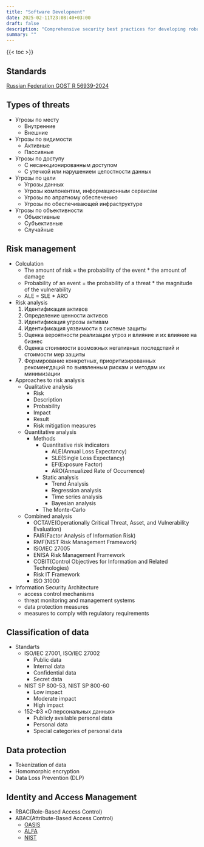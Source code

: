 ```yaml
---
title: "Software Development"
date: 2025-02-11T23:08:40+03:00
draft: false
description: "Comprehensive security best practices for developing robust software applications. From coding standards to deployment, learn how to build secure software that protects user data and maintains compliance."
summary: ""
---
```


{{< toc >}}


## Standards

[Russian Federation GOST R 56939-2024](https://base.garant.ru/410749342/#:~:text=Национальный%20стандарт%20РФ%20ГОСТ%20Р,г.%20Взамен%20ГОСТ%20Р%2056939-2016)


## Types of threats

- Угрозы по месту
    - Внутренние
    - Внешние
- Угрозы по видимости
    - Активные
    - Пассивные
- Угрозы по доступу
    - С несанкционированным доступом
    - С утечкой или нарушением целостности данных
- Угрозы по цели
    - Угрозы данных
    - Угрозы компонентам, информационным сервисам
    - Угрозы по апратному обеспечению
    - Угрозы по обеспечивающей инфраструктуре
- Угрозы по объективности
    - Объективные
    - Субъективные
    - Случайные


## Risk management

- Colculation
    - The amount of risk = the probability of the event * the amount of damage
    - Probability of an event = the probability of a threat * the magnitude of the vulnerability
    - ALE = SLE * ARO
- Risk analysis
    1. Идентификация активов
    2. Определение ценности активов
    3. Идентификация угрозы активам
    4. Идентификация уязвимости в системе защиты
    5. Оценка вероятности реализации угроз и влияние и их влияние на бизнес
    6. Оценка стоимиости возможных негативных последствий и стоимости мер защиты
    7. Формирование конкретных, приоритизированных рекоменгдаций по выявленным рискам и методам их минимизации
- Approaches to risk analysis
    - Qualitative analysis
        - Risk
        - Description
        - Probability
        - Impact
        - Result
        - Risk mitigation measures
    - Quantitative analysis
        - Methods
            - Quantitative risk indicators
                - ALE(Annual Loss Expectancy)
                - SLE(Single Loss Expectancy)
                - EF(Exposure Factor)
                - ARO(Annualized Rate of Occurrence)
            - Static analysis
                - Trend Analysis
                - Regression analysis
                - Time series analysis
                - Bayesian analysis
            - The Monte-Carlo
    - Combined analysis
        - OCTAVE(Operationally Critical Threat, Asset, and Vulnerability Evaluation)
        - FAIR(Factor Analysis of Information Risk)
        - RMF(NIST Risk Management Framework)
        - ISO/IEC 27005
        - ENISA Risk Management Framework
        - COBIT(Control Objectives for Information and Related Technologies)
        - Risk IT Framework
        - ISO 31000
- Information Security Architecture
    - access control mechanisms
    - threat monitoring and management systems
    - data protection measures
    - measures to comply with regulatory requirements

## Classification of data

- Standarts
    - ISO/IEC 27001, ISO/IEC 27002
        - Public data
        - Internal data
        - Confidential data
        - Secret data
    - NIST SP 800-53, NIST SP 800-60
        - Low impact
        - Moderate impact
        - High impact
    - 152-ФЗ «О персональных данных»
        - Publicly available personal data
        - Personal data
        - Special categories of personal data

## Data protection

- Tokenization of data
- Homomorphic encryption
- Data Loss Prevention (DLP)

## Identity and Access Management

- RBAC(Role-Based Access Control)
- ABAC(Attribute-Based Access Control)
    - [OASIS](https://oasis.connectedcommunity.org/communities/tc-community-home2?CommunityKey=67afe552-0921-49b7-9a85-018dc7d3ef1d#CURRENT)
    - [ALFA](https://alfa.guide/abbreviatedlanguageforauthorization-alfa/)
    - [NIST](https://www.nist.gov/identity-access-management/policy-machine-and-next-generation-access-control)